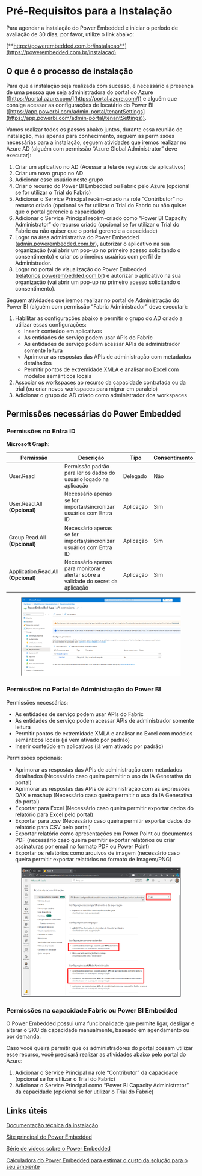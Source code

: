 # Pré-Requisitos para a Instalação

Para agendar a instalação do Power Embedded e iniciar o período de avaliação de 30 dias, por favor, utilize o link abaixo:

[**https://powerembedded.com.br/instalacao**](https://powerembedded.com.br/instalacao)



## O que é o processo de instalação

Para que a instalação seja realizada com sucesso, é necessário a presença de uma pessoa que seja administradora do portal do Azure ([https://portal.azure.com/](https://portal.azure.com/)) e alguém que consiga acessar as configurações de locatário do Power BI ([https://app.powerbi.com/admin-portal/tenantSettings](https://app.powerbi.com/admin-portal/tenantSettings)).

Vamos realizar todos os passos abaixo juntos, durante essa reunião de instalação, mas apenas para conhecimento, seguem as permissões necessárias para a instalação, seguem atividades que iremos realizar no Azure AD (alguém com permissão “Azure Global Administrator” deve executar):

1. Criar um aplicativo no AD (Acessar a tela de registros de aplicativos)
2. Criar um novo grupo no AD
3. Adicionar esse usuário neste grupo
4. Criar o recurso do Power BI Embedded ou Fabric pelo Azure (opcional se for utilizar o Trial do Fabric)
5. Adicionar o Service Principal recém-criado na role “Contributor” no recurso criado (opcional se for utilizar o Trial do Fabric ou não quiser que o portal gerencie a capacidade)
6. Adicionar o Service Principal recém-criado como “Power BI Capacity Administrator” do recurso criado  (opcional se for utilizar o Trial do Fabric ou não quiser que o portal gerencie a capacidade)
7. Logar na área administrativa do Power Embedded ([admin.powerembedded.com.br](https://admin.powerembedded.com.br/)), autorizar o aplicativo na sua organização (vai abrir um pop-up no primeiro acesso solicitando o consentimento) e criar os primeiros usuários com perfil de Administrador.
8. Logar no portal de visualização do Power Embedded ([relatorios.powerembedded.com.br](https://relatorios.powerembedded.com.br/)) e autorizar o aplicativo na sua organização (vai abrir um pop-up no primeiro acesso solicitando o consentimento).

&#x20;

Seguem atividades que iremos realizar no portal de Administração do Power BI (alguém com permissão “Fabric Administrador” deve executar):

1. Habilitar as configurações abaixo e permitir o grupo do AD criado a utilizar essas configurações:
   * Inserir conteúdo em aplicativos
   * As entidades de serviço podem usar APIs do Fabric
   * As entidades de serviço podem acessar APIs de administrador somente leitura
   * Aprimorar as respostas das APIs de administração com metadados detalhados
   * Permitir pontos de extremidade XMLA e analisar no Excel com modelos semânticos locais
2. Associar os workspaces ao recurso da capacidade contratada ou da trial (ou criar novos workspaces para migrar em paralelo)
3. Adicionar o grupo do AD criado como administrador dos workspaces



## Permissões necessárias do Power Embedded

### Permissões no Entra ID

**Microsoft Graph**:

<table><thead><tr><th width="176">Permissão</th><th width="358">Descrição</th><th width="102">Tipo</th><th>Consentimento</th></tr></thead><tbody><tr><td>User.Read</td><td>Permissão padrão para ler os dados do usuário logado na aplicação</td><td>Delegado</td><td>Não</td></tr><tr><td>User.Read.All <strong>(Opcional)</strong></td><td>Necessário apenas se for importar/sincronizar usuários com Entra ID</td><td>Aplicação</td><td>Sim</td></tr><tr><td>Group.Read.All <strong>(Opcional)</strong></td><td>Necessário apenas se for importar/sincronizar usuários com Entra ID</td><td>Aplicação</td><td>Sim</td></tr><tr><td>Application.Read.All <strong>(Opcional)</strong></td><td>Necessário apenas para monitorar e alertar sobre a validade do secret da aplicação</td><td>Aplicação</td><td>Sim</td></tr></tbody></table>

<figure><img src="../../.gitbook/assets/image (6).png" alt=""><figcaption></figcaption></figure>



### Permissões no Portal de Administração do Power BI

Permissões necessárias:

* As entidades de serviço podem usar APIs do Fabric
* As entidades de serviço podem acessar APIs de administrador somente leitura
* Permitir pontos de extremidade XMLA e analisar no Excel com modelos semânticos locais (já vem ativado por padrão)
* Inserir conteúdo em aplicativos (já vem ativado por padrão)



Permissões opcionais:

* Aprimorar as respostas das APIs de administração com metadados detalhados (Necessário caso queira permitir o uso da IA Generativa do portal)
* Aprimorar as respostas das APIs de administração com as expressões DAX e mashup (Necessário caso queira permitir o uso da IA Generativa do portal)
* Exportar para Excel (Necessário caso queira permitir exportar dados do relatório para Excel pelo portal)
* Exportar para .csv (Necessário caso queira permitir exportar dados do relatório para CSV pelo portal)
* Exportar relatório como apresentações em Power Point ou documentos PDF (necessário caso queira permitir exportar relatórios ou criar assinaturas por email no formato PDF ou Power Point)
* Exportar os relatórios como arquivos de imagem (necessário caso queira permitir exportar relatórios no formato de Imagem/PNG)

<figure><img src="../../.gitbook/assets/image (418).png" alt=""><figcaption></figcaption></figure>



### Permissões na capacidade Fabric ou Power BI Embedded

O Power Embedded possui uma funcionalidade que permite ligar, desligar e alterar o SKU da capacidade manualmente, baseado em agendamento ou por demanda.

Caso você queira permitir que os administradores do portal possam utilizar esse recurso, você precisará realizar as atividades abaixo pelo portal do Azure:

1. Adicionar o Service Principal na role “Contributor” da capacidade (opcional se for utilizar o Trial do Fabric)
2. Adicionar o Service Principal como “Power BI Capacity Administrator” da capacidade (opcional se for utilizar o Trial do Fabric)



## Links úteis

[Documentação técnica da instalação](trial-do-fabric.md)

[Site principal do Power Embedded](https://powerembedded.com.br)

[Série de vídeos sobre o Power Embedded](https://powerembedded.com.br/videos)

[Calculadora do Power Embedded para estimar o custo da solução para o seu ambiente](https://powerembedded.com.br/calculadora)


